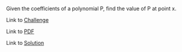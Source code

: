 Given the coefficients of a polynomial P, find the value of P at point x.

Link to [Challenge](https://www.hackerrank.com/challenges/np-mean-var-and-std/problem)

Link to [PDF](polynomials.pdf)

Link to [Solution](./polynomials.py)
